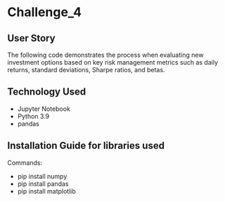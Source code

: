 # Challenge_4

## User Story ##
The following code demonstrates the process when evaluating new investment options based on key risk management metrics such as daily returns, standard deviations, Sharpe ratios, and betas. 

## Technology Used ##
- Jupyter Notebook
- Python 3.9
- pandas

## Installation Guide for libraries used ##
Commands:
- pip install numpy
- pip install pandas
- pip install matplotlib

